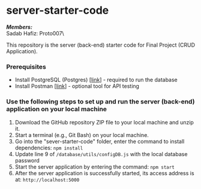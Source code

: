 # server-starter-code

***Members:***\
Sadab Hafiz: Proto007\

This repository is the server (back-end) starter code for Final Project (CRUD Application).

### Prerequisites
- Install PostgreSQL (Postgres) [[link](https://www.postgresql.org/download/)] - required to run the database
- Install Postman [[link](https://www.postman.com/downloads/)] - optional tool for API testing 

### Use the following steps to set up and run the server (back-end) application on your local machine
1.	Download the GitHub repository ZIP file to your local machine and unzip it.
2. Start a terminal (e.g., Git Bash) on your local machine.
3.	Go into the "sever-starter-code" folder, enter the command to install dependencies: `npm install` 
4.	Update line 9 of `/database/utils/configDB.js` with the local database password
5.	Start the server application by entering the command: `npm start` 
6.	After the server application is successfully started, its access address is at: `http://localhost:5000` 
